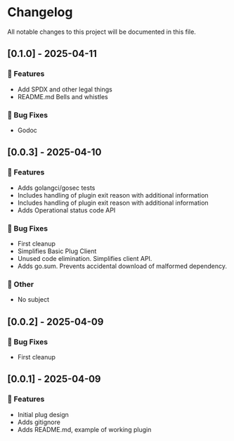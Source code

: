 # Changelog

All notable changes to this project will be documented in this file.

## [0.1.0] - 2025-04-11

### 🚀 Features

- Add SPDX and other legal things
- README.md Bells and whistles

### 🐛 Bug Fixes

- Godoc

## [0.0.3] - 2025-04-10

### 🚀 Features

- Adds golangci/gosec tests
- Includes handling of plugin exit reason with additional information
- Includes handling of plugin exit reason with additional information
- Adds Operational status code API

### 🐛 Bug Fixes

- First cleanup
- Simplifies Basic Plug Client
- Unused code elimination. Simplifies client API.
- Adds go.sum. Prevents accidental download of malformed dependency.

### 💼 Other

- No subject

## [0.0.2] - 2025-04-09

### 🐛 Bug Fixes

- First cleanup

## [0.0.1] - 2025-04-09

### 🚀 Features

- Initial plug design
- Adds gitignore
- Adds README.md, example of working plugin

<!-- generated by git-cliff -->
